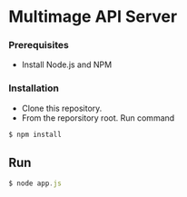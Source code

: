 # Multimage API Server

### Prerequisites 

* Install Node.js and NPM

### Installation 

* Clone this repository.
* From the reporsitory root. Run command

```javascript
$ npm install
```

## Run

```javascript
$ node app.js
```


